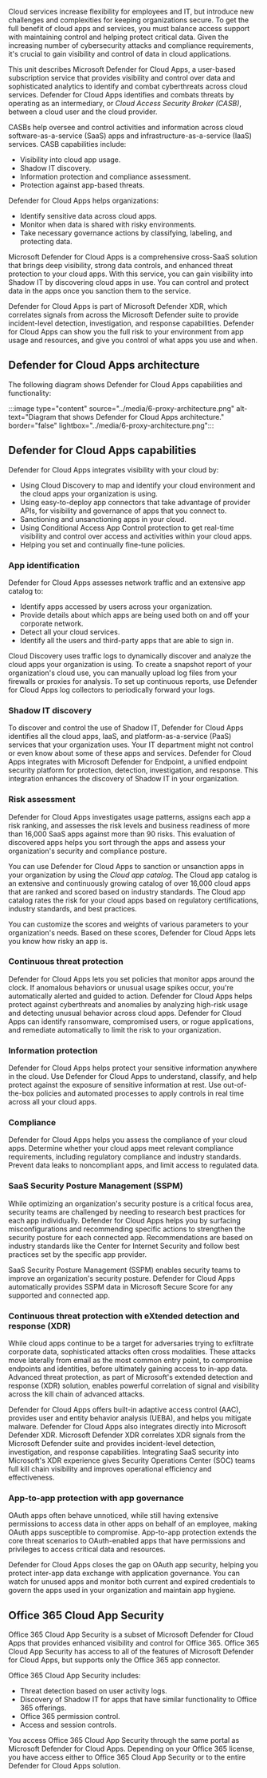 Cloud services increase flexibility for employees and IT, but introduce new challenges and complexities for keeping organizations secure. To get the full benefit of cloud apps and services, you must balance access support with maintaining control and helping protect critical data. Given the increasing number of cybersecurity attacks and compliance requirements, it's crucial to gain visibility and control of data in cloud applications.

This unit describes Microsoft Defender for Cloud Apps, a user-based subscription service that provides visibility and control over data and sophisticated analytics to identify and combat cyberthreats across cloud services. Defender for Cloud Apps identifies and combats threats by operating as an intermediary, or *Cloud Access Security Broker (CASB)*, between a cloud user and the cloud provider.

CASBs help oversee and control activities and information across cloud software-as-a-service (SaaS) apps and infrastructure-as-a-service (IaaS) services. CASB capabilities include:

- Visibility into cloud app usage.
- Shadow IT discovery.
- Information protection and compliance assessment.
- Protection against app-based threats.

Defender for Cloud Apps helps organizations:

- Identify sensitive data across cloud apps.
- Monitor when data is shared with risky environments.
- Take necessary governance actions by classifying, labeling, and protecting data.

Microsoft Defender for Cloud Apps is a comprehensive cross-SaaS solution that brings deep visibility, strong data controls, and enhanced threat protection to your cloud apps. With this service, you can gain visibility into Shadow IT by discovering cloud apps in use. You can control and protect data in the apps once you sanction them to the service.

Defender for Cloud Apps is part of Microsoft Defender XDR, which correlates signals from across the Microsoft Defender suite to provide incident-level detection, investigation, and response capabilities. Defender for Cloud Apps can show you the full risk to your environment from app usage and resources, and give you control of what apps you use and when.

## Defender for Cloud Apps architecture

The following diagram shows Defender for Cloud Apps capabilities and functionality:

:::image type="content" source="../media/6-proxy-architecture.png" alt-text="Diagram that shows Defender for Cloud Apps architecture." border="false" lightbox="../media/6-proxy-architecture.png":::

## Defender for Cloud Apps capabilities

Defender for Cloud Apps integrates visibility with your cloud by:

- Using Cloud Discovery to map and identify your cloud environment and the cloud apps your organization is using.
- Using easy-to-deploy app connectors that take advantage of provider APIs, for visibility and governance of apps that you connect to.
- Sanctioning and unsanctioning apps in your cloud.
- Using Conditional Access App Control protection to get real-time visibility and control over access and activities within your cloud apps.
- Helping you set and continually fine-tune policies.

### App identification

Defender for Cloud Apps assesses network traffic and an extensive app catalog to:

- Identify apps accessed by users across your organization.
- Provide details about which apps are being used both on and off your corporate network.
- Detect all your cloud services.
- Identify all the users and third-party apps that are able to sign in.

Cloud Discovery uses traffic logs to dynamically discover and analyze the cloud apps your organization is using. To create a snapshot report of your organization's cloud use, you can manually upload log files from your firewalls or proxies for analysis. To set up continuous reports, use Defender for Cloud Apps log collectors to periodically forward your logs.

### Shadow IT discovery

To discover and control the use of Shadow IT, Defender for Cloud Apps identifies all the cloud apps, IaaS, and platform-as-a-service (PaaS) services that your organization uses. Your IT department might not control or even know about some of these apps and services. Defender for Cloud Apps integrates with Microsoft Defender for Endpoint, a unified endpoint security platform for protection, detection, investigation, and response. This integration enhances the discovery of Shadow IT in your organization.

### Risk assessment

Defender for Cloud Apps investigates usage patterns, assigns each app a risk ranking, and assesses the risk levels and business readiness of more than 16,000 SaaS apps against more than 90 risks. This evaluation of discovered apps helps you sort through the apps and assess your organization's security and compliance posture.

You can use Defender for Cloud Apps to sanction or unsanction apps in your organization by using the *Cloud app catalog*. The Cloud app catalog is an extensive and continuously growing catalog of over 16,000 cloud apps that are ranked and scored based on industry standards. The Cloud app catalog rates the risk for your cloud apps based on regulatory certifications, industry standards, and best practices.

You can customize the scores and weights of various parameters to your organization's needs. Based on these scores, Defender for Cloud Apps lets you know how risky an app is.

### Continuous threat protection

Defender for Cloud Apps lets you set policies that monitor apps around the clock. If anomalous behaviors or unusual usage spikes occur, you're automatically alerted and guided to action. Defender for Cloud Apps helps protect against cyberthreats and anomalies by analyzing high-risk usage and detecting unusual behavior across cloud apps. Defender for Cloud Apps can identify ransomware, compromised users, or rogue applications, and remediate automatically to limit the risk to your organization.

### Information protection

Defender for Cloud Apps helps protect your sensitive information anywhere in the cloud. Use Defender for Cloud Apps to understand, classify, and help protect against the exposure of sensitive information at rest. Use out-of-the-box policies and automated processes to apply controls in real time across all your cloud apps.

### Compliance

Defender for Cloud Apps helps you assess the compliance of your cloud apps. Determine whether your cloud apps meet relevant compliance requirements, including regulatory compliance and industry standards. Prevent data leaks to noncompliant apps, and limit access to regulated data.

### SaaS Security Posture Management (SSPM)

While optimizing an organization's security posture is a critical focus area, security teams are challenged by needing to research best practices for each app individually. Defender for Cloud Apps helps you by surfacing misconfigurations and recommending specific actions to strengthen the security posture for each connected app. Recommendations are based on industry standards like the Center for Internet Security and follow best practices set by the specific app provider.

SaaS Security Posture Management (SSPM) enables security teams to improve an organization's security posture. Defender for Cloud Apps automatically provides SSPM data in Microsoft Secure Score for any supported and connected app.

### Continuous threat protection with eXtended detection and response (XDR)

While cloud apps continue to be a target for adversaries trying to exfiltrate corporate data, sophisticated attacks often cross modalities. These attacks move laterally from email as the most common entry point, to compromise endpoints and identities, before ultimately gaining access to in-app data. Advanced threat protection, as part of Microsoft's extended detection and response (XDR) solution, enables powerful correlation of signal and visibility across the kill chain of advanced attacks.

Defender for Cloud Apps offers built-in adaptive access control (AAC), provides user and entity behavior analysis (UEBA), and helps you mitigate malware. Defender for Cloud Apps also integrates directly into Microsoft Defender XDR. Microsoft Defender XDR correlates XDR signals from the Microsoft Defender suite and provides incident-level detection, investigation, and response capabilities. Integrating SaaS security into Microsoft's XDR experience gives Security Operations Center (SOC) teams full kill chain visibility and improves operational efficiency and effectiveness.

### App-to-app protection with app governance

OAuth apps often behave unnoticed, while still having extensive permissions to access data in other apps on behalf of an employee, making OAuth apps susceptible to compromise. App-to-app protection extends the core threat scenarios to OAuth-enabled apps that have permissions and privileges to access critical data and resources. 

Defender for Cloud Apps closes the gap on OAuth app security, helping you protect inter-app data exchange with application governance. You can watch for unused apps and monitor both current and expired credentials to govern the apps used in your organization and maintain app hygiene.

## Office 365 Cloud App Security

Office 365 Cloud App Security is a subset of Microsoft Defender for Cloud Apps that provides enhanced visibility and control for Office 365. Office 365 Cloud App Security has access to all of the features of Microsoft Defender for Cloud Apps, but supports only the Office 365 app connector.

Office 365 Cloud App Security includes:

- Threat detection based on user activity logs.
- Discovery of Shadow IT for apps that have similar functionality to Office 365 offerings.
- Office 365 permission control.
- Access and session controls.

You access Office 365 Cloud App Security through the same portal as Microsoft Defender for Cloud Apps. Depending on your Office 365 license, you have access either to Office 365 Cloud App Security or to the entire Defender for Cloud Apps solution.

